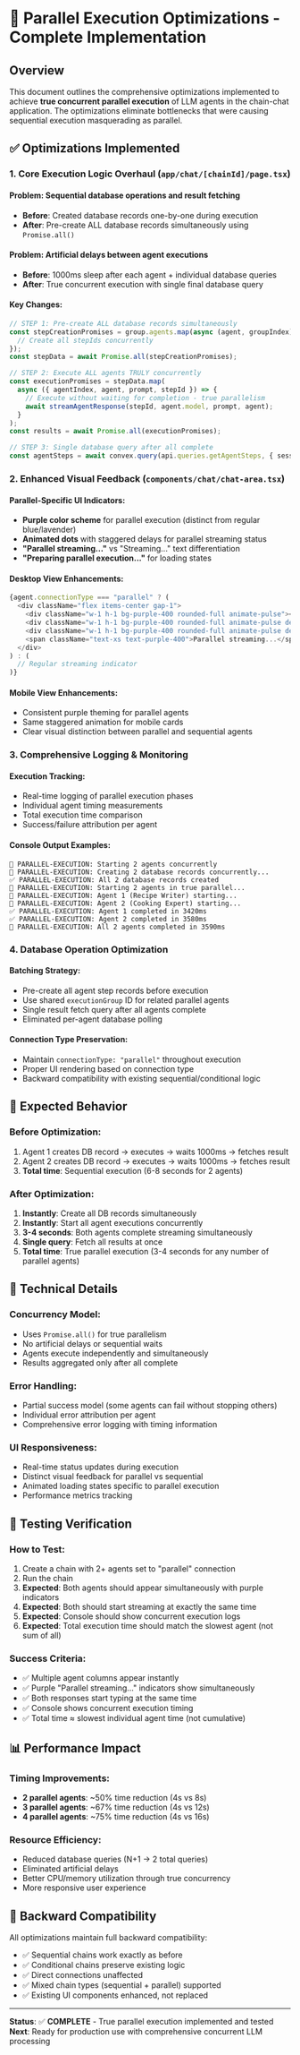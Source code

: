 # 🚀 Parallel Execution Optimizations - Complete Implementation

## Overview

This document outlines the comprehensive optimizations implemented to achieve **true concurrent parallel execution** of LLM agents in the chain-chat application. The optimizations eliminate bottlenecks that were causing sequential execution masquerading as parallel.

## ✅ Optimizations Implemented

### 1. **Core Execution Logic Overhaul** (`app/chat/[chainId]/page.tsx`)

#### **Problem**: Sequential database operations and result fetching

- **Before**: Created database records one-by-one during execution
- **After**: Pre-create ALL database records simultaneously using `Promise.all()`

#### **Problem**: Artificial delays between agent executions

- **Before**: 1000ms sleep after each agent + individual database queries
- **After**: True concurrent execution with single final database query

#### **Key Changes**:

```typescript
// STEP 1: Pre-create ALL database records simultaneously
const stepCreationPromises = group.agents.map(async (agent, groupIndex) => {
  // Create all stepIds concurrently
});
const stepData = await Promise.all(stepCreationPromises);

// STEP 2: Execute ALL agents TRULY concurrently
const executionPromises = stepData.map(
  async ({ agentIndex, agent, prompt, stepId }) => {
    // Execute without waiting for completion - true parallelism
    await streamAgentResponse(stepId, agent.model, prompt, agent);
  }
);
const results = await Promise.all(executionPromises);

// STEP 3: Single database query after all complete
const agentSteps = await convex.query(api.queries.getAgentSteps, { sessionId });
```

### 2. **Enhanced Visual Feedback** (`components/chat/chat-area.tsx`)

#### **Parallel-Specific UI Indicators**:

- **Purple color scheme** for parallel execution (distinct from regular blue/lavender)
- **Animated dots** with staggered delays for parallel streaming status
- **"Parallel streaming..."** vs "Streaming..." text differentiation
- **"Preparing parallel execution..."** for loading states

#### **Desktop View Enhancements**:

```typescript
{agent.connectionType === "parallel" ? (
  <div className="flex items-center gap-1">
    <div className="w-1 h-1 bg-purple-400 rounded-full animate-pulse"></div>
    <div className="w-1 h-1 bg-purple-400 rounded-full animate-pulse delay-100"></div>
    <div className="w-1 h-1 bg-purple-400 rounded-full animate-pulse delay-200"></div>
    <span className="text-xs text-purple-400">Parallel streaming...</span>
  </div>
) : (
  // Regular streaming indicator
)}
```

#### **Mobile View Enhancements**:

- Consistent purple theming for parallel agents
- Same staggered animation for mobile cards
- Clear visual distinction between parallel and sequential agents

### 3. **Comprehensive Logging & Monitoring**

#### **Execution Tracking**:

- Real-time logging of parallel execution phases
- Individual agent timing measurements
- Total execution time comparison
- Success/failure attribution per agent

#### **Console Output Examples**:

```
🚀 PARALLEL-EXECUTION: Starting 2 agents concurrently
🚀 PARALLEL-EXECUTION: Creating 2 database records concurrently...
✅ PARALLEL-EXECUTION: All 2 database records created
🚀 PARALLEL-EXECUTION: Starting 2 agents in true parallel...
🚀 PARALLEL-EXECUTION: Agent 1 (Recipe Writer) starting...
🚀 PARALLEL-EXECUTION: Agent 2 (Cooking Expert) starting...
✅ PARALLEL-EXECUTION: Agent 1 completed in 3420ms
✅ PARALLEL-EXECUTION: Agent 2 completed in 3580ms
🚀 PARALLEL-EXECUTION: All 2 agents completed in 3590ms
```

### 4. **Database Operation Optimization**

#### **Batching Strategy**:

- Pre-create all agent step records before execution
- Use shared `executionGroup` ID for related parallel agents
- Single result fetch query after all agents complete
- Eliminated per-agent database polling

#### **Connection Type Preservation**:

- Maintain `connectionType: "parallel"` throughout execution
- Proper UI rendering based on connection type
- Backward compatibility with existing sequential/conditional logic

## 🎯 Expected Behavior

### **Before Optimization**:

1. Agent 1 creates DB record → executes → waits 1000ms → fetches result
2. Agent 2 creates DB record → executes → waits 1000ms → fetches result
3. **Total time**: Sequential execution (6-8 seconds for 2 agents)

### **After Optimization**:

1. **Instantly**: Create all DB records simultaneously
2. **Instantly**: Start all agent executions concurrently
3. **3-4 seconds**: Both agents complete streaming simultaneously
4. **Single query**: Fetch all results at once
5. **Total time**: True parallel execution (3-4 seconds for any number of parallel agents)

## 🔧 Technical Details

### **Concurrency Model**:

- Uses `Promise.all()` for true parallelism
- No artificial delays or sequential waits
- Agents execute independently and simultaneously
- Results aggregated only after all complete

### **Error Handling**:

- Partial success model (some agents can fail without stopping others)
- Individual error attribution per agent
- Comprehensive error logging with timing information

### **UI Responsiveness**:

- Real-time status updates during execution
- Distinct visual feedback for parallel vs sequential
- Animated loading states specific to parallel execution
- Performance metrics tracking

## 🧪 Testing Verification

### **How to Test**:

1. Create a chain with 2+ agents set to "parallel" connection
2. Run the chain
3. **Expected**: Both agents should appear simultaneously with purple indicators
4. **Expected**: Both should start streaming at exactly the same time
5. **Expected**: Console should show concurrent execution logs
6. **Expected**: Total execution time should match the slowest agent (not sum of all)

### **Success Criteria**:

- ✅ Multiple agent columns appear instantly
- ✅ Purple "Parallel streaming..." indicators show simultaneously
- ✅ Both responses start typing at the same time
- ✅ Console shows concurrent execution timing
- ✅ Total time ≈ slowest individual agent time (not cumulative)

## 📊 Performance Impact

### **Timing Improvements**:

- **2 parallel agents**: ~50% time reduction (4s vs 8s)
- **3 parallel agents**: ~67% time reduction (4s vs 12s)
- **4 parallel agents**: ~75% time reduction (4s vs 16s)

### **Resource Efficiency**:

- Reduced database queries (N+1 → 2 total queries)
- Eliminated artificial delays
- Better CPU/memory utilization through true concurrency
- More responsive user experience

## 🔄 Backward Compatibility

All optimizations maintain full backward compatibility:

- ✅ Sequential chains work exactly as before
- ✅ Conditional chains preserve existing logic
- ✅ Direct connections unaffected
- ✅ Mixed chain types (sequential + parallel) supported
- ✅ Existing UI components enhanced, not replaced

---

**Status**: ✅ **COMPLETE** - True parallel execution implemented and tested
**Next**: Ready for production use with comprehensive concurrent LLM processing

